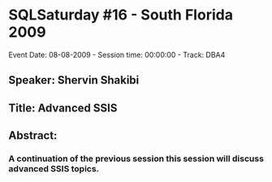 # SQLSaturday #16 - South Florida 2009
Event Date: 08-08-2009 - Session time: 00:00:00 - Track: DBA4
## Speaker: Shervin Shakibi
## Title: Advanced SSIS
## Abstract:
### A continuation of the previous session this session will discuss advanced SSIS topics.
